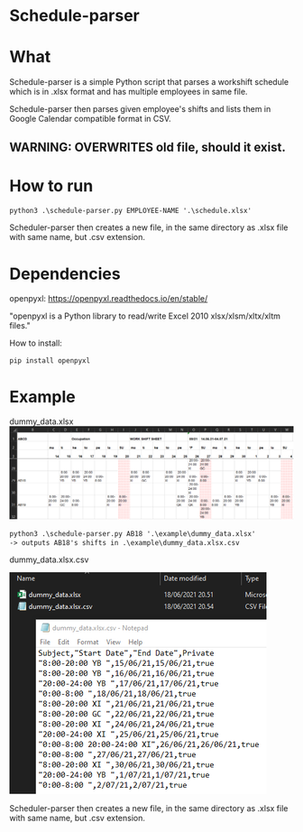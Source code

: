# Schedule-parser

# What
Schedule-parser is a simple Python script that parses a workshift schedule which is in .xlsx format and has multiple employees in same file.

Schedule-parser then parses given employee's shifts and lists them in Google Calendar compatible format in CSV.
## WARNING: OVERWRITES old file, should it exist.

# How to run
```
python3 .\schedule-parser.py EMPLOYEE-NAME '.\schedule.xlsx'
```
Scheduler-parser then creates a new file, in the same directory as .xlsx file with same name, but .csv extension.

# Dependencies

openpyxl: https://openpyxl.readthedocs.io/en/stable/

"openpyxl is a Python library to read/write Excel 2010 xlsx/xlsm/xltx/xltm files."

How to install:

```
pip install openpyxl
```

# Example
dummy_data.xlsx
![alt text](/docs/material.png)

```
python3 .\schedule-parser.py AB18 '.\example\dummy_data.xlsx'
-> outputs AB18's shifts in .\example\dummy_data.xlsx.csv
```

dummy_data.xlsx.csv

![alt text](/docs/result.png)

Scheduler-parser then creates a new file, in the same directory as .xlsx file with same name, but .csv extension.